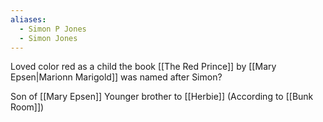 ```yaml
---
aliases:
  - Simon P Jones
  - Simon Jones
---
```

Loved color red as a child
the book [[The Red Prince]] by [[Mary Epsen|Marionn Marigold]] was named after Simon?

Son of [[Mary Epsen]]
Younger brother to [[Herbie]] (According to [[Bunk Room]])